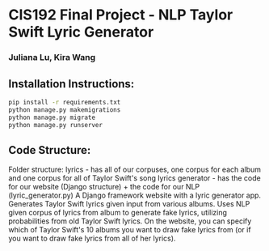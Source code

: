# CIS192 Final Project - NLP Taylor Swift Lyric Generator
### Juliana Lu, Kira Wang

## Installation Instructions:
```bash
pip install -r requirements.txt
python manage.py makemigrations
python manage.py migrate
python manage.py runserver
```

## Code Structure:
Folder structure:
lyrics - has all of our corpuses, one corpus for each album and one corpus for all of Taylor Swift's song lyrics
generator - has the code for our website (Django structure) + the code for our NLP (lyric_generator.py)
A Django framework website with a lyric generator app.
Generates Taylor Swift lyrics given input from various albums.
Uses NLP given corpus of lyrics from album to generate fake lyrics, 
utilizing probabilities from old Taylor Swift lyrics.
On the website, you can specify which of Taylor Swift's 10 albums you want to draw fake lyrics from (or if you want to draw fake lyrics from all of her lyrics).

